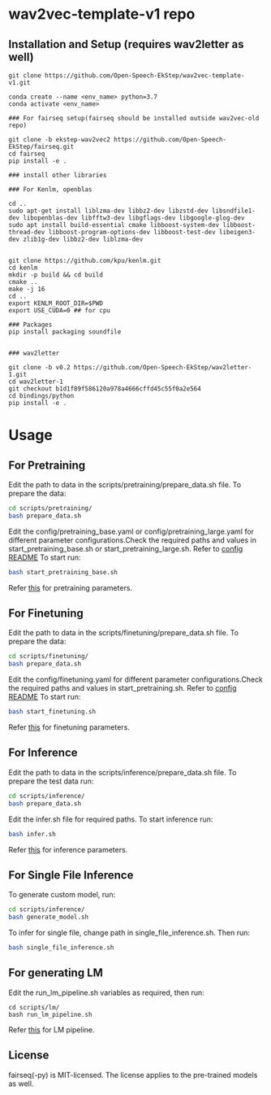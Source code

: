 # wav2vec-template-v1 repo 
## Installation and Setup (requires wav2letter as well) 
```
git clone https://github.com/Open-Speech-EkStep/wav2vec-template-v1.git

conda create --name <env_name> python=3.7
conda activate <env_name>

### For fairseq setup(fairseq should be installed outside wav2vec-old repo)

git clone -b ekstep-wav2vec2 https://github.com/Open-Speech-EkStep/fairseq.git
cd fairseq
pip install -e .

### install other libraries

### For Kenlm, openblas

cd ..
sudo apt-get install liblzma-dev libbz2-dev libzstd-dev libsndfile1-dev libopenblas-dev libfftw3-dev libgflags-dev libgoogle-glog-dev
sudo apt install build-essential cmake libboost-system-dev libboost-thread-dev libboost-program-options-dev libboost-test-dev libeigen3-dev zlib1g-dev libbz2-dev liblzma-dev


git clone https://github.com/kpu/kenlm.git
cd kenlm
mkdir -p build && cd build
cmake .. 
make -j 16
cd ..
export KENLM_ROOT_DIR=$PWD
export USE_CUDA=0 ## for cpu

### Packages
pip install packaging soundfile


### wav2letter

git clone -b v0.2 https://github.com/Open-Speech-EkStep/wav2letter-1.git
cd wav2letter-1
git checkout b1d1f89f586120a978a4666cffd45c55f0a2e564
cd bindings/python
pip install -e .

```
# Usage

## For Pretraining
Edit the path to data in the scripts/pretraining/prepare_data.sh file. To prepare the data:
```bash
cd scripts/pretraining/
bash prepare_data.sh
```
Edit the config/pretraining_base.yaml or config/pretraining_large.yaml for different parameter configurations.Check the required paths and values in start_pretraining_base.sh or start_pretraining_large.sh. Refer to [config README](config/README.md)
To start run:
```bash
bash start_pretraining_base.sh
```
Refer [this](scripts/pretraining/README.md) for pretraining parameters.

## For Finetuning
Edit the path to data in the scripts/finetuning/prepare_data.sh file. To prepare the data:
```bash
cd scripts/finetuning/
bash prepare_data.sh
```
Edit the config/finetuning.yaml for different parameter configurations.Check the required paths and values in start_pretraining.sh. Refer to [config README](config/README.md)
To start run:
```bash
bash start_finetuning.sh
```

Refer [this](scripts/finetuning/README.md) for finetuning parameters.

## For Inference
Edit the path to data in the scripts/inference/prepare_data.sh file. To prepare the test data run:
```bash
cd scripts/inference/
bash prepare_data.sh
```
Edit the infer.sh file for required paths. To start inference run:
```bash
bash infer.sh
```
Refer [this](scripts/inference/README.md) for inference parameters.

## For Single File Inference
To generate custom model, run: 
```bash
cd scripts/inference/
bash generate_model.sh
```
To infer for single file, change path in single_file_inference.sh. Then run:
```bash
bash single_file_inference.sh
```
## For generating LM
Edit the run_lm_pipeline.sh variables as required, then run:
```
cd scripts/lm/
bash run_lm_pipeline.sh
```
Refer [this](scripts/lm/README.md) for LM pipeline.

## License

fairseq(-py) is MIT-licensed. The license applies to the pre-trained models as well.
